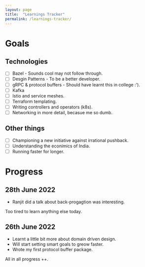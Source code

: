 ```yaml
---
layout: page
title:  "Learnings Tracker"
permalink: /learnings-tracker/
---
```


# Goals
## Technologies
- [ ] Bazel - Sounds cool may not follow through.
- [ ] Desgin Patterns - To be a better developer.
- [ ] gRPC & protocol buffers - Should have learnt this in college :').
- [ ] Kafka
- [ ] Istio and service meshes.
- [ ] Terraform templating.
- [ ] Writing controllers and operators (k8s).
- [ ] Networking in more detail, becasue me so dumb.

## Other things
- [ ] Championing a new initiative against irrational pushback.
- [ ] Understanding the econimics of India.
- [ ] Running faster for longer.

# Progress

## 28th June 2022
- Ranjit did a talk about back-progagtion was interesting.

Too tired to learn anything else today.
## 26th June 2022
- Learnt a little bit more about domain driven design.
- Will start setting smart goals to greow faster.
- Wrote my first protocol buffer package.

All in all progress ++.



